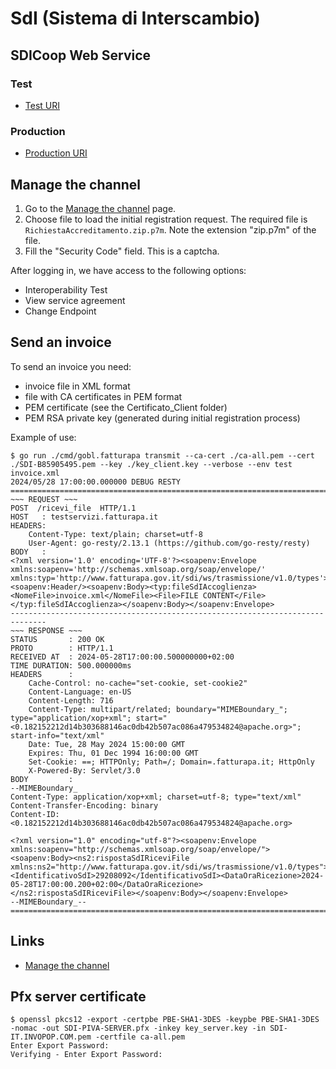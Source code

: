 # SdI (Sistema di Interscambio)

## SDICoop Web Service

### Test

- [Test URI](https://testservizi.fatturapa.it/)

### Production

- [Production URI](https://fatturapa.it/)

## Manage the channel

1. Go to the
  [Manage the channel](https://sdi.fatturapa.gov.it/SdI2FatturaPAWebSpa/GestireCanaleAction.do)
  page.
2. Choose file to load the initial registration request.
  The required file is `RichiestaAccreditamento.zip.p7m`.
  Note the extension "zip.p7m" of the file.
3. Fill the "Security Code" field. This is a captcha.

After logging in, we have access to the following options:

- Interoperability Test
- View service agreement
- Change Endpoint

## Send an invoice

To send an invoice you need:
- invoice file in XML format
- file with CA certificates in PEM format
- PEM certificate (see the Certificato_Client folder)
- PEM RSA private key (generated during initial registration process)

Example of use:

```console
$ go run ./cmd/gobl.fatturapa transmit --ca-cert ./ca-all.pem --cert ./SDI-B85905495.pem --key ./key_client.key --verbose --env test invoice.xml
2024/05/28 17:00:00.000000 DEBUG RESTY
==============================================================================
~~~ REQUEST ~~~
POST  /ricevi_file  HTTP/1.1
HOST   : testservizi.fatturapa.it
HEADERS:
	Content-Type: text/plain; charset=utf-8
	User-Agent: go-resty/2.13.1 (https://github.com/go-resty/resty)
BODY   :
<?xml version='1.0' encoding='UTF-8'?><soapenv:Envelope xmlns:soapenv='http://schemas.xmlsoap.org/soap/envelope/' xmlns:typ='http://www.fatturapa.gov.it/sdi/ws/trasmissione/v1.0/types'><soapenv:Header/><soapenv:Body><typ:fileSdIAccoglienza><NomeFile>invoice.xml</NomeFile><File>FILE CONTENT</File></typ:fileSdIAccoglienza></soapenv:Body></soapenv:Envelope>
------------------------------------------------------------------------------
~~~ RESPONSE ~~~
STATUS       : 200 OK
PROTO        : HTTP/1.1
RECEIVED AT  : 2024-05-28T17:00:00.500000000+02:00
TIME DURATION: 500.000000ms
HEADERS      :
	Cache-Control: no-cache="set-cookie, set-cookie2"
	Content-Language: en-US
	Content-Length: 716
	Content-Type: multipart/related; boundary="MIMEBoundary_"; type="application/xop+xml"; start="<0.182152212d14b303688146ac0db42b507ac086a479534824@apache.org>"; start-info="text/xml"
	Date: Tue, 28 May 2024 15:00:00 GMT
	Expires: Thu, 01 Dec 1994 16:00:00 GMT
	Set-Cookie: ==; HTTPOnly; Path=/; Domain=.fatturapa.it; HttpOnly
	X-Powered-By: Servlet/3.0
BODY         :
--MIMEBoundary_
Content-Type: application/xop+xml; charset=utf-8; type="text/xml"
Content-Transfer-Encoding: binary
Content-ID: <0.182152212d14b303688146ac0db42b507ac086a479534824@apache.org>

<?xml version="1.0" encoding="utf-8"?><soapenv:Envelope xmlns:soapenv="http://schemas.xmlsoap.org/soap/envelope/"><soapenv:Body><ns2:rispostaSdIRiceviFile xmlns:ns2="http://www.fatturapa.gov.it/sdi/ws/trasmissione/v1.0/types"><IdentificativoSdI>29208092</IdentificativoSdI><DataOraRicezione>2024-05-28T17:00:00.200+02:00</DataOraRicezione></ns2:rispostaSdIRiceviFile></soapenv:Body></soapenv:Envelope>
--MIMEBoundary_--
==============================================================================
```

## Links

- [Manage the channel](https://sdi.fatturapa.gov.it/SdI2FatturaPAWebSpa/GestireCanaleAction.do)

## Pfx server certificate

```
$ openssl pkcs12 -export -certpbe PBE-SHA1-3DES -keypbe PBE-SHA1-3DES -nomac -out SDI-PIVA-SERVER.pfx -inkey key_server.key -in SDI-IT.INVOPOP.COM.pem -certfile ca-all.pem
Enter Export Password:
Verifying - Enter Export Password:
```
